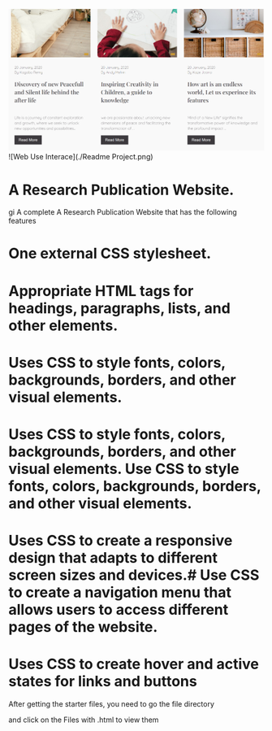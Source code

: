 ![Web Use Interace](./Readme2.png)
![Web Use Interace](./Readme Project.png)

# A Research Publication Website.
gi
A complete A Research Publication Website that has the following features

#  One external CSS stylesheet.
#  Appropriate HTML tags for headings, paragraphs, lists, and other elements.
#  Uses CSS to style fonts, colors, backgrounds, borders, and other visual elements.
#  Uses CSS to style fonts, colors, backgrounds, borders, and other visual elements. Use CSS to style fonts, colors, backgrounds, borders, and other visual elements.
#  Uses CSS to create a responsive design that adapts to different screen sizes and devices.# Use CSS to create a navigation menu that allows users to access different pages of the website.
#  Uses CSS to create hover and active states for links and buttons

After getting the starter files, you need to go the file directory

and click on the Files with .html to view them 


